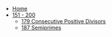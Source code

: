 - [Home](/)
- [151 - 200](/151-200/)
  - [179 Consecutive Positive Divisors](/151-200/179-Consecutive-Positive-Divisors.md)
  - [187 Semiprimes](/151-200/187-Semiprimes.md)
